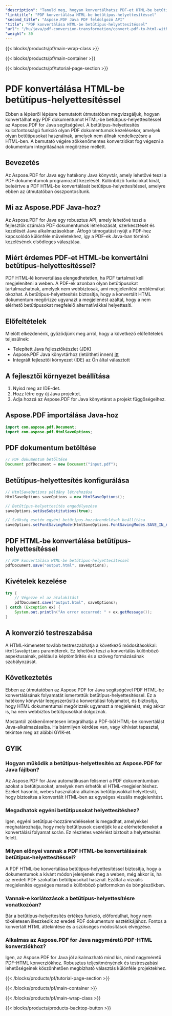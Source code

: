 ```yaml
---
"description": "Tanuld meg, hogyan konvertálhatsz PDF-et HTML-be betűtípus-helyettesítéssel az Aspose.PDF for Java segítségével. Lépésről lépésre útmutató forráskóddal a zökkenőmentes konverzióhoz. Optimalizáld webes tartalmaidat most!"
"linktitle": "PDF konvertálása HTML-be betűtípus-helyettesítéssel"
"second_title": "Aspose.PDF Java PDF feldolgozó API"
"title": "PDF konvertálása HTML-be betűtípus-helyettesítéssel"
"url": "/hu/java/pdf-conversion-transformation/convert-pdf-to-html-with-font-substitution/"
"weight": 30
---
```


{{< blocks/products/pf/main-wrap-class >}}

{{< blocks/products/pf/main-container >}}

{{< blocks/products/pf/tutorial-page-section >}}

# PDF konvertálása HTML-be betűtípus-helyettesítéssel


Ebben a lépésről lépésre bemutatott útmutatóban megvizsgáljuk, hogyan konvertálhat egy PDF dokumentumot HTML-be betűtípus-helyettesítéssel az Aspose.PDF for Java segítségével. A betűtípus-helyettesítés kulcsfontosságú funkció olyan PDF dokumentumok kezelésekor, amelyek olyan betűtípusokat használnak, amelyek nem állnak rendelkezésre a HTML-ben. A bemutató végére zökkenőmentes konverziókat fog végezni a dokumentum integritásának megőrzése mellett.

## Bevezetés

Az Aspose.PDF for Java egy hatékony Java könyvtár, amely lehetővé teszi a PDF dokumentumok programozott kezelését. Különböző funkciókat kínál, beleértve a PDF HTML-be konvertálását betűtípus-helyettesítéssel, amelyre ebben az útmutatóban összpontosítunk.

## Mi az Aspose.PDF Java-hoz?

Az Aspose.PDF for Java egy robusztus API, amely lehetővé teszi a fejlesztők számára PDF dokumentumok létrehozását, szerkesztését és kezelését Java alkalmazásokban. Átfogó támogatást nyújt a PDF-hez kapcsolódó különféle műveletekhez, így a PDF-ek Java-ban történő kezelésének elsődleges választása.

## Miért érdemes PDF-et HTML-be konvertálni betűtípus-helyettesítéssel?

PDF HTML-lé konvertálása elengedhetetlen, ha PDF tartalmat kell megjeleníteni a weben. A PDF-ek azonban olyan betűtípusokat tartalmazhatnak, amelyek nem webbiztosak, ami megjelenítési problémákat okozhat. A betűtípus-helyettesítés biztosítja, hogy a konvertált HTML dokumentum megőrizze ugyanazt a megjelenést azáltal, hogy a nem elérhető betűtípusokat megfelelő alternatívákkal helyettesíti.

## Előfeltételek

Mielőtt elkezdenénk, győződjünk meg arról, hogy a következő előfeltételek teljesülnek:

- Telepített Java fejlesztőkészlet (JDK)
- Aspose.PDF Java könyvtárhoz (letöltheti innen) [itt](https://releases.aspose.com/pdf/java/)
- Integrált fejlesztői környezet (IDE) az Ön által választott

## A fejlesztői környezet beállítása

1. Nyisd meg az IDE-det.
2. Hozz létre egy új Java projektet.
3. Adja hozzá az Aspose.PDF for Java könyvtárat a projekt függőségeihez.

## Aspose.PDF importálása Java-hoz

```java
import com.aspose.pdf.Document;
import com.aspose.pdf.HtmlSaveOptions;
```

## PDF dokumentum betöltése

```java
// PDF dokumentum betöltése
Document pdfDocument = new Document("input.pdf");
```

## Betűtípus-helyettesítés konfigurálása

```java
// HtmlSaveOptions példány létrehozása
HtmlSaveOptions saveOptions = new HtmlSaveOptions();

// Betűtípus-helyettesítés engedélyezése
saveOptions.setUseSubstitutions(true);

// Szükség esetén egyéni betűtípus-hozzárendelések beállítása
saveOptions.setFontSavingMode(HtmlSaveOptions.FontSavingModes.SAVE_IN_ALL_FORMATS);
```

## PDF HTML-be konvertálása betűtípus-helyettesítéssel

```java
// PDF konvertálása HTML-be betűtípus-helyettesítéssel
pdfDocument.save("output.html", saveOptions);
```

## Kivételek kezelése

```java
try {
    // Végezze el az átalakítást
    pdfDocument.save("output.html", saveOptions);
} catch (Exception ex) {
    System.out.println("An error occurred: " + ex.getMessage());
}
```

## A konverzió testreszabása

A HTML-kimenetet tovább testreszabhatja a következő módosításokkal: `HtmlSaveOptions` paraméterek. Ez lehetővé teszi a konvertálás különböző aspektusainak, például a képtömörítés és a szöveg formázásának szabályozását.

## Következtetés

Ebben az útmutatóban az Aspose.PDF for Java segítségével PDF HTML-be konvertálásának folyamatát ismertettük betűtípus-helyettesítéssel. Ez a hatékony könyvtár leegyszerűsíti a konvertálási folyamatot, és biztosítja, hogy HTML dokumentumai megőrizzék ugyanazt a megjelenést, még akkor is, ha nem webbiztos betűtípusokkal dolgoznak.

Mostantól zökkenőmentesen integrálhatja a PDF-ből HTML-be konvertálást Java-alkalmazásaiba. Ha bármilyen kérdése van, vagy kihívást tapasztal, tekintse meg az alábbi GYIK-et.

## GYIK

### Hogyan működik a betűtípus-helyettesítés az Aspose.PDF for Java fájlban?

Az Aspose.PDF for Java automatikusan felismeri a PDF dokumentumban azokat a betűtípusokat, amelyek nem érhetők el HTML-megjelenítéshez. Ezeket hasonló, webes használatra alkalmas betűtípusokkal helyettesíti, hogy biztosítsa a konvertált HTML-ben az egységes vizuális megjelenítést.

### Megadhatok egyéni betűtípusokat helyettesítéshez?

Igen, egyéni betűtípus-hozzárendeléseket is megadhat, amelyekkel meghatározhatja, hogy mely betűtípusok cseréljék le az elérhetetleneket a konvertálási folyamat során. Ez részletes vezérlést biztosít a helyettesítés felett.

### Milyen előnyei vannak a PDF HTML-be konvertálásának betűtípus-helyettesítéssel?

A PDF HTML-be konvertálása betűtípus-helyettesítéssel biztosítja, hogy a dokumentumok a kívánt módon jelenjenek meg a weben, még akkor is, ha az eredeti PDF szokatlan betűtípusokat használ. Ezáltal a vizuális megjelenítés egységes marad a különböző platformokon és böngészőkben.

### Vannak-e korlátozások a betűtípus-helyettesítésre vonatkozóan?

Bár a betűtípus-helyettesítés értékes funkció, előfordulhat, hogy nem tökéletesen illeszkedik az eredeti PDF dokumentum esztétikájához. Fontos a konvertált HTML áttekintése és a szükséges módosítások elvégzése.

### Alkalmas az Aspose.PDF for Java nagyméretű PDF-HTML konverziókhoz?

Igen, az Aspose.PDF for Java jól alkalmazható mind kis, mind nagyméretű PDF-HTML konverziókhoz. Robusztus teljesítményének és testreszabási lehetőségeinek köszönhetően megbízható választás különféle projektekhez.

{{< /blocks/products/pf/tutorial-page-section >}}

{{< /blocks/products/pf/main-container >}}

{{< /blocks/products/pf/main-wrap-class >}}

{{< blocks/products/products-backtop-button >}}